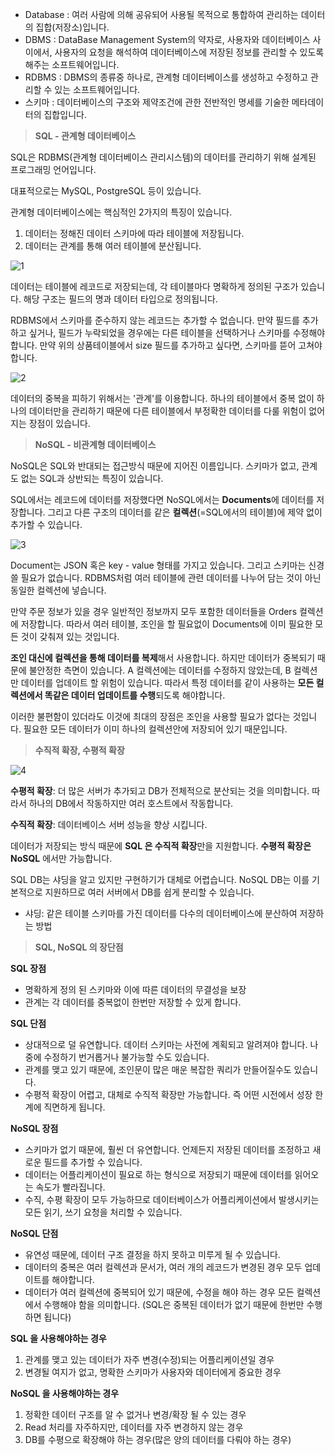 -   Database : 여러 사람에 의해 공유되어 사용될 목적으로 통합하여 관리하는 데이터의 집합(저장소)입니다.
-   DBMS : DataBase Management System의 약자로, 사용자와 데이터베이스 사이에서, 사용자의 요청을 해석하여 데이터베이스에 저장된 정보를 관리할 수 있도록 해주는 소프트웨어입니다.
-   RDBMS : DBMS의 종류중 하나로, 관계형 데이터베이스를 생성하고 수정하고 관리할 수 있는 소프트웨어입니다.
-   스키마 : 데이터베이스의 구조와 제약조건에 관한 전반적인 명세를 기술한 메타데이터의 집합입니다.

> **SQL - 관계형 데이터베이스**

SQL은 RDBMS(관계형 데이터베이스 관리시스템)의 데이터를 관리하기 위해 설계된 프로그래밍 언어입니다.

대표적으로는 MySQL, PostgreSQL 등이 있습니다.

관계형 데이터베이스에는 핵심적인 2가지의 특징이 있습니다.

1.  데이터는 정해진 데이터 스키마에 따라 테이블에 저장됩니다.
2.  데이터는 관계를 통해 여러 테이블에 분산됩니다.

![1](https://user-images.githubusercontent.com/63203480/131804585-4bd5d447-e3ae-49fb-8e0b-dcc97a70f124.jpg)

데이터는 테이블에 레코드로 저장되는데, 각 테이블마다 명확하게 정의된 구조가 있습니다. 해당 구조는 필드의 명과 데이터 타입으로 정의됩니다.

RDBMS에서 스키마를 준수하지 않는 레코드는 추가할 수 없습니다. 만약 필드를 추가하고 싶거나, 필드가 누락되었을 경우에는 다른 테이블을 선택하거나 스키마를 수정해야 합니다. 만약 위의 상품테이블에서 size 필드를 추가하고 싶다면, 스키마를 뜯어 고쳐야 합니다.

![2](https://user-images.githubusercontent.com/63203480/131804593-4a52fad6-0c26-43ec-aaf2-9cfad63d6f18.jpg)


데이터의 중복을 피하기 위해서는 '관계'를 이용합니다. 하나의 테이블에서 중복 없이 하나의 데이터만을 관리하기 때문에 다른 테이블에서 부정확한 데이터를 다룰 위험이 없어지는 장점이 있습니다.

> **NoSQL - 비관계형 데이터베이스**

NoSQL은 SQL와 반대되는 접근방식 때문에 지어진 이름입니다. 스키마가 없고, 관계도 없는 SQL과 상반되는 특징이 있습니다.

SQL에서는 레코드에 데이터를 저장했다면 NoSQL에서는 **Documents**에 데이터를 저장합니다. 그리고 다른 구조의 데이터를 같은 **컬렉션**(=SQL에서의 테이블)에 제약 없이 추가할 수 있습니다.

![3](https://user-images.githubusercontent.com/63203480/131804604-b5d59295-2f44-4546-b502-f9749545b7d2.jpg)

Document는 JSON 혹은 key - value 형태를 가지고 있습니다. 그리고 스키마는 신경 쓸 필요가 없습니다. RDBMS처럼 여러 테이블에 관련 데이터를 나누어 담는 것이 아닌 동일한 컬렉션에 넣습니다.

만약 주문 정보가 있을 경우 일반적인 정보까지 모두 포함한 데이터들을 Orders 컬렉션에 저장합니다. 따라서 여러 테이블, 조인을 할 필요없이 Documents에 이미 필요한 모든 것이 갖춰져 있는 것입니다.

**조인 대신에 컬렉션을 통해 데이터를 복제**해서 사용합니다. 하지만 데이터가 중복되기 때문에 불안정한 측면이 있습니다. A 컬렉션에는 데이터를 수정하지 않았는데, B 컬렉션만 데이터를 업데이트 할 위험이 있습니다. 따라서 특정 데이터를 같이 사용하는 **모든 컬렉션에서 똑같은 데이터 업데이트를 수행**되도록 해야합니다.

이러한 불편함이 있더라도 이것에 최대의 장점은 조인을 사용할 필요가 없다는 것입니다. 필요한 모든 데이터가 이미 하나의 컬렉션안에 저장되어 있기 때문입니다.

> **수직적 확장, 수평적 확장**

![4](https://user-images.githubusercontent.com/63203480/131804607-5ab38e22-9dd3-4491-a4cd-8471b417e023.jpg)

**수평적 확장**: 더 많은 서버가 추가되고 DB가 전체적으로 분산되는 것을 의미합니다. 따라서 하나의 DB에서 작동하지만 여러 호스트에서 작동합니다.

**수직적 확장**: 데이터베이스 서버 성능을 향상 시킵니다.

데이터가 저장되는 방식 때문에 **SQL 은 수직적 확장**만을 지원합니다. **수평적 확장은 NoSQL** 에서만 가능합니다.

SQL DB는 샤딩을 알고 있지만 구현하기가 대체로 어렵습니다. NoSQL DB는 이를 기본적으로 지원하므로 여러 서버에서 DB를 쉽게 분리할 수 있습니다.

* 샤딩: 같은 테이블 스키마를 가진 데이터를 다수의 데이터베이스에 분산하여 저장하는 방법

> **SQL, NoSQL 의 장단점**

**SQL 장점**

-   명확하게 정의 된 스키마와 이에 따른 데이터의 무결성을 보장
-   관계는 각 데이터를 중복없이 한번만 저장할 수 있게 합니다.

**SQL 단점**

-   상대적으로 덜 유연합니다. 데이터 스키마는 사전에 계획되고 알려져야 합니다. 나중에 수정하기 번거롭거나 불가능할 수도 있습니다.
-   관계를 맺고 있기 때문에, 조인문이 많은 매운 복잡한 쿼리가 만들어질수도 있습니다.
-   수평적 확장이 어렵고, 대체로 수직적 확장만 가능합니다. 즉 어떤 시전에서 성장 한계에 직면하게 됩니다.

**NoSQL 장점**

-   스키마가 없기 때문에, 훨씬 더 유연합니다. 언제든지 저장된 데이터를 조정하고 새로운 필드를 추가할 수 있습니다.
-   데이터는 어플리케이션이 필요로 하는 형식으로 저장되기 때문에 데이터를 읽어오는 속도가 빨라집니다.
-   수직, 수평 확장이 모두 가능하므로 데이터베이스가 어플리케이션에서 발생시키는 모든 읽기, 쓰기 요청을 처리할 수 있습니다.

**NoSQL 단점**

-   유연성 때문에, 데이터 구조 결정을 하지 못하고 미루게 될 수 있습니다.
-   데이터의 중복은 여러 컬렉션과 문서가, 여러 개의 레코드가 변경된 경우 모두 업데이트를 해야합니다.
-   데이터가 여러 컬렉션에 중복되어 있기 때문에, 수정을 해야 하는 경우 모든 컬렉션에서 수행해야 함을 의미합니다. (SQL은 중복된 데이터가 없기 때문에 한번만 수행하면 됩니다)

**SQL 을 사용해야하는 경우**

1.  관계를 맺고 있는 데이터가 자주 변경(수정)되는 어플리케이션일 경우
2.  변경될 여지가 없고, 명확한 스키마가 사용자와 데이터에게 중요한 경우

**NoSQL 을 사용해야하는 경우**

1.  정확한 데이터 구조를 알 수 없거나 변경/확장 될 수 있는 경우
2.  Read 처리를 자주하지만, 데이터를 자주 변경하지 않는 경우
3.  DB를 수평으로 확장해야 하는 경우(많은 양의 데이터를 다뤄야 하는 경우)